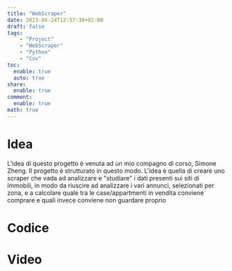 ```yaml
---
title: "WebScraper"
date: 2023-04-24T12:57:30+02:00
draft: false
tags:
    - "Project"
    - "WebScraper"
    - "Python"
    - "Csv"
toc:
  enable: true
  auto: true
share:
  enable: true
comment:
  enable: true
math: true
---
```


# Idea
L'idea di questo progetto è venuta ad un mio compagno di corso, Simone Zheng.
Il progetto è strutturato in questo modo.
L'idea è quella di creare uno scraper che vada ad analizzare e "studiare" i dati presenti sui siti di immobili, in modo da riuscire ad analizzare i vari annunci, selezionati per zona, e a calcolare quale tra le case/appartmenti in vendita conviene comprare e quali invece conviene non guardare proprio
# Codice
# Video